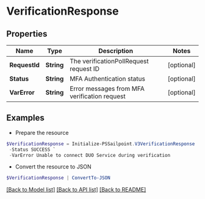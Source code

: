 # VerificationResponse
## Properties

Name | Type | Description | Notes
------------ | ------------- | ------------- | -------------
**RequestId** | **String** | The verificationPollRequest request ID | [optional] 
**Status** | **String** | MFA Authentication status | [optional] 
**VarError** | **String** | Error messages from MFA verification request | [optional] 

## Examples

- Prepare the resource
```powershell
$VerificationResponse = Initialize-PSSailpoint.V3VerificationResponse  -RequestId 089899f13a8f4da7824996191587bab9 `
 -Status SUCCESS `
 -VarError Unable to connect DUO Service during verification
```

- Convert the resource to JSON
```powershell
$VerificationResponse | ConvertTo-JSON
```

[[Back to Model list]](../README.md#documentation-for-models) [[Back to API list]](../README.md#documentation-for-api-endpoints) [[Back to README]](../README.md)

